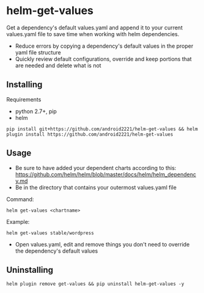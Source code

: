 # helm-get-values
Get a dependency's default values.yaml and append it to your current values.yaml file to save time when working with helm dependencies.
- Reduce errors by copying a dependency's default values in the proper yaml file structure
- Quickly review default configurations, override and keep portions that are needed and delete what is not

## Installing

Requirements
- python 2.7+, pip
- helm

```
pip install git+https://github.com/android2221/helm-get-values && helm plugin install https://github.com/android2221/helm-get-values 
```

## Usage
- Be sure to have added your dependent charts according to this: https://github.com/helm/helm/blob/master/docs/helm/helm_dependency.md
- Be in the directory that contains your outermost values.yaml file
  
Command:

```
helm get-values <chartname>
```

Example:
```
helm get-values stable/wordpress
```
- Open values.yaml, edit and remove things you don't need to override the dependency's default values

## Uninstalling

```
helm plugin remove get-values && pip uninstall helm-get-values -y
```
